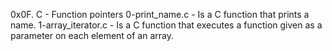 0x0F. C - Function pointers
0-print_name.c - Is a C function that prints a name.
1-array_iterator.c - Is a C function that executes a function given as a parameter on each element of an array.
